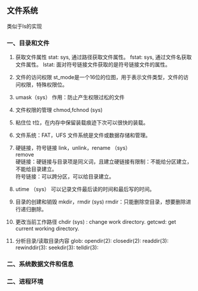 ## 文件系统

类似于ls的实现

### 一、目录和文件

1. 获取文件属性
    stat: sys, 通过路径获取文件属性。
    fstat: sys, 通过文件名获取文件属性。
    lstat: 面对符号链接文件获取的是符号链接文件的属性。
2. 文件的访问权限
    st_mode是一个16位的位图，用于表示文件类型，文件的访问权限，特殊权限位。
3. umask（sys）
    作用：防止产生权限过松的文件
4. 文件权限的管理
    chmod,fchnod (sys)
5. 粘住位
    t位，在内存中保留装载痕迹下次可以很快的装载。
6. 文件系统：FAT，UFS
    文件系统是文件或数据存储和管理。
7. 硬链接，符号链接
    link，unlink，rename （sys）  
    remove   
    硬链接：硬链接与目录项是同义词，且建立硬链接有限制：不能给分区建立，不能给目录建立。  
    符号链接：可以跨分区，可以给目录建立。  
8. utime （sys）
    可以记录文件最后读的时间和最后写的时间。  

9. 目录的创建和销毁
    mkdir，rmdir (sys)
    rmdir：只能删除空目录，想要删除进行递归删除。
10. 更改当前工作路径
    chdir (sys) : change work directory.
    getcwd: get current working directory.
11. 分析目录/读取目录内容
    glob:
    opendir(2): 
    closedir(2): 
    readdir(3):
    rewinddir(3):
    seekdir(3):
    telldir(3): 
### 二、系统数据文件和信息


### 二、进程环境
